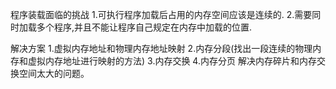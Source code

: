 程序装载面临的挑战
1.可执行程序加载后占用的内存空间应该是连续的.
2.需要同时加载多个程序,并且不能让程序自己规定在内存中加载的位置.

解决方案
1.虚拟内存地址和物理内存地址映射
2.内存分段(找出一段连续的物理内存和虚拟内存地址进行映射的方法)
3.内存交换
4.内存分页 解决内存碎片和内存交换空间太大的问题。
